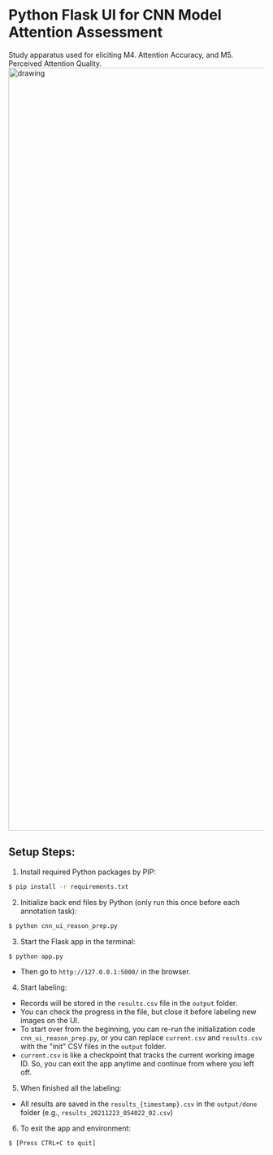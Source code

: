 # Python Flask UI for CNN Model Attention Assessment

Study apparatus used for eliciting M4. Attention Accuracy, and M5. Perceived Attention Quality.
<img src="https://github.com/YuyangGao/GRADIA/tree/main/FrontEndUIs/screenshot_1.PNG" alt="drawing" width="1500"/>

## Setup Steps:

1. Install required Python packages by PIP:
```cmd
$ pip install -r requirements.txt
```

2. Initialize back end files by Python (only run this once before each annotation task):
```cmd
$ python cnn_ui_reason_prep.py
```

3. Start the Flask app in the terminal:
```cmd
$ python app.py
```
- Then go to `http://127.0.0.1:5000/` in the browser.

4. Start labeling:
- Records will be stored in the `results.csv` file in the `output` folder.
- You can check the progress in the file, but close it before labeling new images on the UI.
- To start over from the beginning, you can re-run the initialization code `cnn_ui_reason_prep.py`, or you can replace `current.csv` and `results.csv` with the "init" CSV files in the `output` folder.
- `current.csv` is like a checkpoint that tracks the current working image ID. So, you can exit the app anytime and continue from where you left off.

5. When finished all the labeling:
- All results are saved in the `results_{timestamp}.csv` in the `output/done` folder (e.g., `results_20211223_054022_02.csv`)

6. To exit the app and environment:
```cmd
$ [Press CTRL+C to quit]
```
